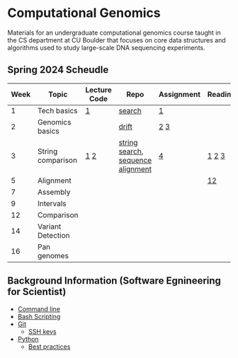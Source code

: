 # Computational Genomics
Materials for an undergraduate computational genomics course taught in the CS
department at CU Boulder that focuses on core data structures and algorithms
used to study large-scale DNA sequencing experiments.

## Spring 2024 Scheudle

| Week | Topic              | Lecture Code | Repo | Assignment | Reading |
|------|--------------------|--------------|------|------------|---------|
| 1    | Tech basics        | [1](https://github.com/ryanlayerlab/compg/tree/main/src/2024.01.18) |  [search](https://github.com/ryanlayerlab/search)| [1](https://github.com/ryanlayerlab/compg/blob/main/assignments/Assignment%201_%20Searching.pdf) | |
| 2    | Genomics basics    | | [drift](https://github.com/ryanlayerlab/drift) | [2](https://github.com/ryanlayerlab/compg/blob/main/assignments/Assignment%202_%20Handling%20Reverse%20Complement.pdf) [3](https://github.com/ryanlayerlab/compg/blob/main/assignments/Assignment%203_%20Drift.pdf)||
| 3    | String comparison  | [1](https://github.com/ryanlayerlab/compg/tree/main/src/2024.01.30) [2](https://github.com/ryanlayerlab/compg/tree/main/src/2024.02.05)| [string search](https://github.com/ryanlayerlab/string_search), [sequence alignment](https://github.com/ryanlayerlab/sequence_alignment)| [4](https://github.com/ryanlayerlab/compg/blob/main/assignments/Assignment%204%20_%20String%20Search.pdf)| [1](https://dl.acm.org/doi/abs/10.1145/359842.359859) [2](https://icbi.i-med.ac.at/courses/bioinformatics_ex_2021/7265238.pdf) [3](https://icbi.i-med.ac.at/courses/bioinformatics_ex_2021/7265238.pdf)|
| 5    | Alignment          | |||[1](https://www.sciencedirect.com/science/article/abs/pii/S0022283605803602?via%3Dihub)[2](https://academic.oup.com/bioinformatics/article/18/3/440/236636)|
| 7    | Assembly          | ||
| 9    | Intervals          | ||
| 12    | Comparison        | ||
| 14    | Variant Detection | ||
| 16    | Pan genomes       | ||
## Background Information (Software Egnineering for Scientist)

- [Command line](https://github.com/swe4s/lectures/blob/master/doc/Command%20Line.pdf)
- [Bash Scripting](https://github.com/swe4s/lectures/blob/master/doc/Shell%20Scripts.pdf)
- [Git](https://github.com/swe4s/lectures/blob/master/doc/Version%20Control%2C%20Git%2C%20and%20GitHub.pdf)
  - [SSH keys](https://github.com/swe4s/lectures/blob/master/doc/Using%20SSH%20Keys%20with%20GitHub.pdf) 
- [Python](https://github.com/swe4s/lectures/blob/master/doc/Python%20Refresher.pdf)
  - [Best practices](https://github.com/swe4s/lectures/blob/master/doc/Best%20Practices.pdf)
